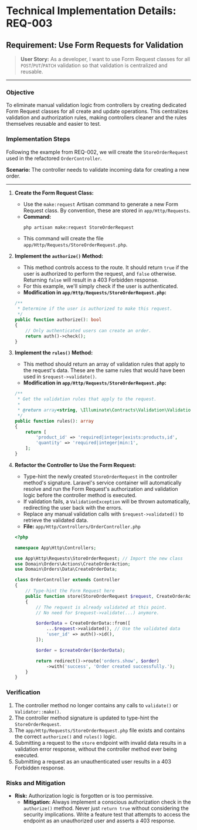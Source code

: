# **Technical Implementation Details: REQ-003**

## **Requirement: Use Form Requests for Validation**

> **User Story:** As a developer, I want to use Form Request classes for all `POST`/`PUT`/`PATCH` validation so that validation is centralized and reusable.

---

### **Objective**

To eliminate manual validation logic from controllers by creating dedicated Form Request classes for all create and update operations. This centralizes validation and authorization rules, making controllers cleaner and the rules themselves reusable and easier to test.

### **Implementation Steps**

Following the example from REQ-002, we will create the `StoreOrderRequest` used in the refactored `OrderController`.

**Scenario:** The controller needs to validate incoming data for creating a new order.

---

1.  **Create the Form Request Class:**
    *   Use the `make:request` Artisan command to generate a new Form Request class. By convention, these are stored in `app/Http/Requests`.
    *   **Command:**
        ```bash
        php artisan make:request StoreOrderRequest
        ```
    *   This command will create the file `app/Http/Requests/StoreOrderRequest.php`.

2.  **Implement the `authorize()` Method:**
    *   This method controls access to the route. It should return `true` if the user is authorized to perform the request, and `false` otherwise. Returning `false` will result in a 403 Forbidden response.
    *   For this example, we'll simply check if the user is authenticated.
    *   **Modification in `app/Http/Requests/StoreOrderRequest.php`:**
    ```php
    /**
     * Determine if the user is authorized to make this request.
     */
    public function authorize(): bool
    {
        // Only authenticated users can create an order.
        return auth()->check();
    }
    ```

3.  **Implement the `rules()` Method:**
    *   This method should return an array of validation rules that apply to the request's data. These are the same rules that would have been used in `$request->validate()`.
    *   **Modification in `app/Http/Requests/StoreOrderRequest.php`:**
    ```php
    /**
     * Get the validation rules that apply to the request.
     *
     * @return array<string, \Illuminate\Contracts\Validation\ValidationRule|array|string>
     */
    public function rules(): array
    {
        return [
            'product_id' => 'required|integer|exists:products,id',
            'quantity' => 'required|integer|min:1',
        ];
    }
    ```

4.  **Refactor the Controller to Use the Form Request:**
    *   Type-hint the newly created `StoreOrderRequest` in the controller method's signature. Laravel's service container will automatically resolve and run the Form Request's authorization and validation logic before the controller method is executed.
    *   If validation fails, a `ValidationException` will be thrown automatically, redirecting the user back with the errors.
    *   Replace any manual validation calls with `$request->validated()` to retrieve the validated data.
    *   **File:** `app/Http/Controllers/OrderController.php`
    ```php
    <?php

    namespace App\Http\Controllers;

    use App\Http\Requests\StoreOrderRequest; // Import the new class
    use Domain\Orders\Actions\CreateOrderAction;
    use Domain\Orders\Data\CreateOrderData;

    class OrderController extends Controller
    {
        // Type-hint the Form Request here
        public function store(StoreOrderRequest $request, CreateOrderAction $createOrder)
        {
            // The request is already validated at this point.
            // No need for $request->validate(...) anymore.

            $orderData = CreateOrderData::from([
                ...$request->validated(), // Use the validated data
                'user_id' => auth()->id(),
            ]);

            $order = $createOrder($orderData);

            return redirect()->route('orders.show', $order)
                ->with('success', 'Order created successfully.');
        }
    }
    ```

### **Verification**

1.  The controller method no longer contains any calls to `validate()` or `Validator::make()`.
2.  The controller method signature is updated to type-hint the `StoreOrderRequest`.
3.  The `app/Http/Requests/StoreOrderRequest.php` file exists and contains the correct `authorize()` and `rules()` logic.
4.  Submitting a request to the `store` endpoint with invalid data results in a validation error response, without the controller method ever being executed.
5.  Submitting a request as an unauthenticated user results in a 403 Forbidden response.

### **Risks and Mitigation**

*   **Risk:** Authorization logic is forgotten or is too permissive.
    *   **Mitigation:** Always implement a conscious authorization check in the `authorize()` method. Never just `return true` without considering the security implications. Write a feature test that attempts to access the endpoint as an unauthorized user and asserts a 403 response.
